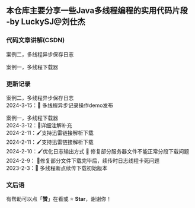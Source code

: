 ## 本仓库主要分享一些Java多线程编程的实用代码片段 -by LuckySJ@刘仕杰

### 代码文章讲解(CSDN)

案例二，多线程异步保存日志

[https://blog.csdn.net/qq_35716689/article/details/136748521]: https://blog.csdn.net/qq_35716689/article/details/136748521	"Java多线程实战-异步操作日志记录解决方案(AOP+注解+多线程)"

案例一，多线程下载器

[https://blog.csdn.net/qq_35716689/article/details/136597588]: https://blog.csdn.net/qq_35716689/article/details/136597588	"Java多线程实战-实现多线程文件下载，支持断点续传、日志记录等功能"


### 更新记录

案例二，多线程异步保存日志  
2024-3-15：📖 多线程异步记录操作demo发布

案例一，多线程下载器  
2024-3-12：🔖详细注解补充  
2024-2-11：🖌支持迅雷链接解析下载  
2024-2-11：🖌支持迅雷链接解析下载  
2024-2-10：🖌优化日志输出方式 🐛 修复部分服务器文件不能正常分段下载问题  
2024-2-9： 🐛修复部分文件下载完毕后，续传时日志线程卡死问题  
2023-2-3：📖 多线程断点续传下载初始版本

### 文后语

有帮助可以点「**赞**」在看或 :star: **Star**，谢谢你！

